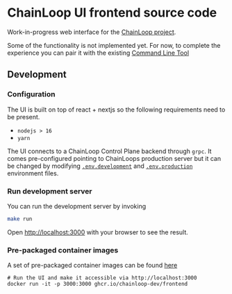 # ChainLoop UI frontend source code

Work-in-progress web interface for the [ChainLoop project](https://chainloop.dev/).

Some of the functionality is not implemented yet. For now, to complete the experience you can pair it with the existing [Command Line Tool](https://docs.chainloop.dev/getting-started/installation)

## Development

### Configuration

The UI is built on top of react + nextjs so the following requirements need to be present.

- `nodejs > 16`
- `yarn`

The UI connects to a ChainLoop Control Plane backend through `grpc`. It comes pre-configured pointing to ChainLoops production server but it can be changed by modifying [`.env.development`](.env.development) and [`.env.production`](.env.production) environment files.

### Run development server

You can run the development server by invoking

```bash
make run
```

Open [http://localhost:3000](http://localhost:3000) with your browser to see the result.

### Pre-packaged container images

A set of pre-packaged container images can be found [here](https://github.com/chainloop-dev/frontend/pkgs/container/frontend)

```
# Run the UI and make it accessible via http://localhost:3000
docker run -it -p 3000:3000 ghcr.io/chainloop-dev/frontend
```
